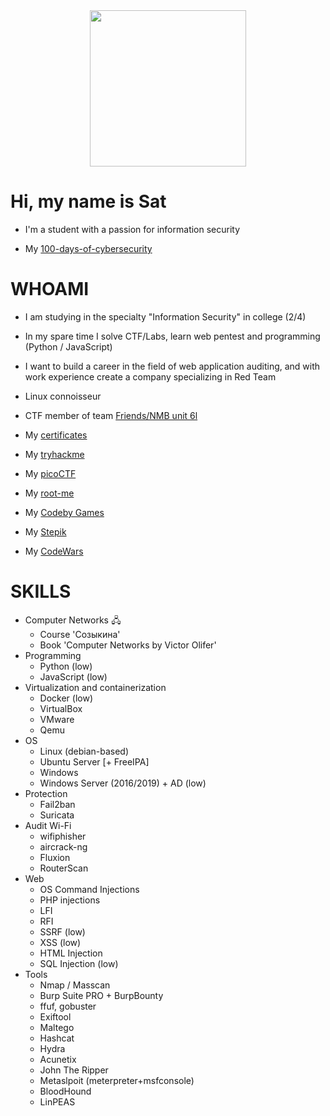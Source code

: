 <div id="header" align="center">
  <img src="https://media.giphy.com/media/v1.Y2lkPTc5MGI3NjExYjc2NmQ4YzZjZTg5NDQ4YTQ5YTMwMzAxM2RhZWNiM2JkZjYzMGIxNSZlcD12MV9pbnRlcm5hbF9naWZzX2dpZklkJmN0PWc/UFGj6EYw5JhMQ/giphy.gif" width="250"/>
</div>

# Hi, my name is Sat
- I'm a student with a passion for information security  
                                                        
- My [100-days-of-cybersecurity](https://github.com/Sat-0x/100-days-of-Information-Security)

# WHOAMI
- I am studying in the specialty "Information Security" in college (2/4)

- In my spare time I solve CTF/Labs, learn web pentest and programming (Python / JavaScript)
- I want to build a career in the field of web application auditing, and with work experience create a company specializing in Red Team
- Linux connoisseur

- CTF member of team [Friends/NMB unit 6l](https://ctftime.org/team/206982)

- My [certificates](https://github.com/Sat-0x/Portfolio)
- My [tryhackme](https://tryhackme.com/profile)  
- My [picoCTF](https://play.picoctf.org/users/Sat-0x)
- My [root-me](https://www.root-me.org/Sat)
- My [Codeby Games](Sat0x)
- My [Stepik](https://stepik.org/users/596971702/profile)
- My [CodeWars](https://www.codewars.com/users/Sat-0x)



# SKILLS
- Computer Networks 🖧
  - Course 'Созыкина'
  - Book 'Computer Networks by Victor Olifer'
- Programming 
   - Python (low)
   - JavaScript (low)
- Virtualization and containerization
   - Docker (low)
   - VirtualBox
   - VMware
   - Qemu
 - OS
    - Linux (debian-based)
    - Ubuntu Server [+ FreeIPA]
    - Windows
    - Windows Server (2016/2019) + AD (low)
- Protection
    - Fail2ban
    - Suricata
- Audit Wi-Fi
  - wifiphisher
  - aircrack-ng
  - Fluxion
  - RouterScan
- Web
  - OS Command Injections
  - PHP injections
  - LFI
  - RFI
  - SSRF (low)
  - XSS (low)
  - HTML Injection
  - SQL Injection (low)
- Tools
  - Nmap / Masscan
  - Burp Suite PRO + BurpBounty
  - ffuf, gobuster
  - Exiftool
  - Maltego
  - Hashcat
  - Hydra
  - Acunetix
  - John The Ripper
  - Metaslpoit (meterpreter+msfconsole)
  - BloodHound
  - LinPEAS


<!---
Sat-0x/Sat-0x is a ✨ special ✨ repository because its `README.md` (this file) appears on your GitHub profile.
You can click the Preview link to take a look at your changes.
--->
